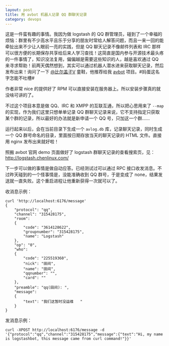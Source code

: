 ```yaml
---
layout: post
title: 用 avbot 机器人记录 QQ 群聊天记录
category: devops
---
```


这是一件蛮有趣的事情。我因为做 logstash 的 QQ 群管理员，碰到了一个幸福的烦恼：群里有不少高水平且乐于分享的朋友时常给人解答问题，而且一来一回的能牵扯出来不少让人眼前一亮的实践，但是 QQ 聊天记录不像邮件列表和 IRC 那样可以很方便的长期保存共享给后来人学习查找！这简直是国内参与开源技术最头疼的一件事情了，知识没法复用，偏偏越是需要这些知识的人，越是喜欢通过 QQ 来寻求帮助！前两天偶然想到，其实可以通过机器人潜水进来获取聊天记录，然后发布出来！询问了一下 [@比尔盖子V](http://weibo.com/biergaizi) 童鞋，他推荐给我 [avbot](http://wiki.avplayer.org/Avbot) 项目。#妈蛋这名字怎能不吐槽#

作者非常 nice 的提供好了 RPM 可以直接安装在服务器上。所以安装步骤真的就没啥可讲的了。

不过这个项目本意是做 QQ、IRC 和 XMPP 的互联互通，所以把心思用来了 `--map` 的实现，作为我们这里只想单单记录 QQ 群聊天记录来说，它不支持指定只获取某个群的记录，所以最好的办法就是新申请一个 QQ 号，只加这一个群……

运行起来以后，会在当前目录下生成一个 `avlog.db` 库，记录聊天记录，同时生成一个 QQ 群号命名的目录，里面按日期存放当天的聊天记录的 HTML 文件。直接用 nginx 发布出来就好啦！

照搬 avbot 官网 demo 页面做好了 logstash 群聊天记录的查看搜索页，见：<http://logstash.chenlinux.com/>

下一步可以做的事情是做自动应答。已经测试过可以通过 RPC 接口收发消息。不过昨天碰到的一个怪事情是，没能准确收到 QQ 群号，于是变成了 none，结果发送就一直失败。这个重启进程让他重新获得一次就可以了。

收消息示例：

    curl 'http://localhost:6176/message'
    {
        "protocol": "qq",
        "channel": "315428175",
        "room":
        {
            "code": "3614128622",
            "groupnumber": "315428175",
            "name": "Logstash"
        },
        "op": "0",
        "who":
        {
            "code": "225519360",
            "nick": "田间",
            "name": "田间",
            "qqnumber": "",
            "card": ""
        },
        "preamble": "qq(田间): ",
        "message":
        {
            "text": "我们这暂时没运维   "
        }
    }

发消息示例：

    curl -XPOST http://localhost:6176/message -d '{"protocol":"qq","channel":"315428175","message":{"text":"Hi, my name is logstashbot, this message came from curl command!"}}'
